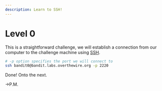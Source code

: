 ```yaml
---
description: Learn to SSH!
---
```


# Level 0

This is a straightforward challenge, we will establish a connection from our computer to the challenge machine using [SSH](https://www.openssh.com/).

```bash
# -p option specifies the port we will connect to
ssh bandit0@bandit.labs.overthewire.org -p 2220
```

Done! Onto the next.

\->P.M.
